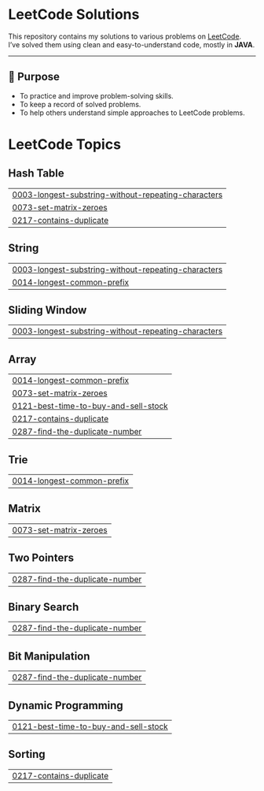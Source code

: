 # LeetCode Solutions

This repository contains my solutions to various problems on [LeetCode](https://leetcode.com/).  
I’ve solved them using clean and easy-to-understand code, mostly in **JAVA**.

---

## 📌 Purpose

- To practice and improve problem-solving skills.
- To keep a record of solved problems.
- To help others understand simple approaches to LeetCode problems.

<!---LeetCode Topics Start-->
# LeetCode Topics
## Hash Table
|  |
| ------- |
| [0003-longest-substring-without-repeating-characters](https://github.com/disha2553/leetcode-solutions/tree/master/0003-longest-substring-without-repeating-characters) |
| [0073-set-matrix-zeroes](https://github.com/disha2553/leetcode-solutions/tree/master/0073-set-matrix-zeroes) |
| [0217-contains-duplicate](https://github.com/disha2553/leetcode-solutions/tree/master/0217-contains-duplicate) |
## String
|  |
| ------- |
| [0003-longest-substring-without-repeating-characters](https://github.com/disha2553/leetcode-solutions/tree/master/0003-longest-substring-without-repeating-characters) |
| [0014-longest-common-prefix](https://github.com/disha2553/leetcode-solutions/tree/master/0014-longest-common-prefix) |
## Sliding Window
|  |
| ------- |
| [0003-longest-substring-without-repeating-characters](https://github.com/disha2553/leetcode-solutions/tree/master/0003-longest-substring-without-repeating-characters) |
## Array
|  |
| ------- |
| [0014-longest-common-prefix](https://github.com/disha2553/leetcode-solutions/tree/master/0014-longest-common-prefix) |
| [0073-set-matrix-zeroes](https://github.com/disha2553/leetcode-solutions/tree/master/0073-set-matrix-zeroes) |
| [0121-best-time-to-buy-and-sell-stock](https://github.com/disha2553/leetcode-solutions/tree/master/0121-best-time-to-buy-and-sell-stock) |
| [0217-contains-duplicate](https://github.com/disha2553/leetcode-solutions/tree/master/0217-contains-duplicate) |
| [0287-find-the-duplicate-number](https://github.com/disha2553/leetcode-solutions/tree/master/0287-find-the-duplicate-number) |
## Trie
|  |
| ------- |
| [0014-longest-common-prefix](https://github.com/disha2553/leetcode-solutions/tree/master/0014-longest-common-prefix) |
## Matrix
|  |
| ------- |
| [0073-set-matrix-zeroes](https://github.com/disha2553/leetcode-solutions/tree/master/0073-set-matrix-zeroes) |
## Two Pointers
|  |
| ------- |
| [0287-find-the-duplicate-number](https://github.com/disha2553/leetcode-solutions/tree/master/0287-find-the-duplicate-number) |
## Binary Search
|  |
| ------- |
| [0287-find-the-duplicate-number](https://github.com/disha2553/leetcode-solutions/tree/master/0287-find-the-duplicate-number) |
## Bit Manipulation
|  |
| ------- |
| [0287-find-the-duplicate-number](https://github.com/disha2553/leetcode-solutions/tree/master/0287-find-the-duplicate-number) |
## Dynamic Programming
|  |
| ------- |
| [0121-best-time-to-buy-and-sell-stock](https://github.com/disha2553/leetcode-solutions/tree/master/0121-best-time-to-buy-and-sell-stock) |
## Sorting
|  |
| ------- |
| [0217-contains-duplicate](https://github.com/disha2553/leetcode-solutions/tree/master/0217-contains-duplicate) |
<!---LeetCode Topics End-->
